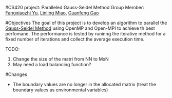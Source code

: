 #CS420 project: Paralleled Gauss-Seidel Method
Group Member: [Fangxiaozhi Yu](https://github.com/fyu10), [Linling Miao](https://github.com/Akaenki), [Guanfeng Gao](https://github.com/ggao5)

#Objectives
The goal of this project is to develop an algorithm to parallel the [Gauss-Seidel Method](https://en.wikipedia.org/wiki/Gauss%E2%80%93Seidel_method) using OpenMP and Open-MPI to achieve th best perfomane.
The performance is tested by runinng the iterative method for a fixed number of iterations and collect the average execution time. 

TODO: 
1. Change the size of the matri from NN to MxN
2. May need a load balancing function?


#Changes
* The boundary values are no longer in the allocated matrix (treat the boundary values as environmental variables)
